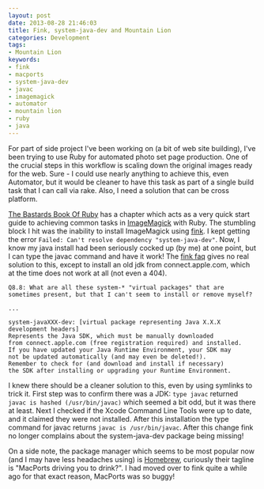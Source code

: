 ```yaml
---
layout: post
date: 2013-08-28 21:46:03
title: Fink, system-java-dev and Mountain Lion
categories: Development
tags: 
- Mountain Lion
keywords:
- fink
- macports
- system-java-dev
- javac
- imagemagick
- automator
- mountain lion
- ruby
- java
---
```

For part of side project I've been working on (a bit of web site building), I've been trying to use Ruby for automated photo set page production. One of the crucial steps in this workflow is scaling down the original images ready for the web. Sure - I could use nearly anything to achieve this, even Automator, but it would be cleaner to have this task as part of a single build task that I can call via rake. Also, I need a solution that can be cross platform. 

<!--more-->

[The Bastards Book Of Ruby](http://ruby.bastardsbook.com/chapters/image-manipulation/ "Image Manipulation - The Bastards Book of Ruby") has a chapter which acts as a very quick start guide to achieving common tasks in [ImageMagick](http://www.imagemagick.org/script/index.php "ImageMagick: Convert, Edit, Or Compose Bitmap Images") with Ruby. The stumbling block I hit was the inability to install ImageMagick using [fink](http://fink.thetis.ig42.org/ "Fink - Home"). I kept getting the error `Failed: Can't resolve dependency "system-java-dev"`. Now, I know my java install had been seriously cocked up (by me) at one point, but I can type the javac command and have it work! The [fink faq][1] gives no real solution to this, except to install an old jdk from connect.apple.com, which at the time does not work at all (not even a 404).

    Q8.8: What are all these system-* "virtual packages" that are 
    sometimes present, but that I can't seem to install or remove myself?
    
    ... 
    
    system-javaXXX-dev: [virtual package representing Java X.X.X 
    development headers]
    Represents the Java SDK, which must be manually downloaded 
    from connect.apple.com (free registration required) and installed. 
    If you have updated your Java Runtime Environment, your SDK may 
    not be updated automatically (and may even be deleted!). 
    Remember to check for (and download and install if necessary) 
    the SDK after installing or upgrading your Runtime Environment. 

I knew there should be a cleaner solution to this, even by using symlinks to trick it. First step was to confirm there was a JDK: `type javac` returned `javac is hashed (/usr/bin/javac)` which seemed a bit odd, but it was there at least. Next I checked if the Xcode Command Line Tools were up to date, and it claimed they were not installed. After this installation the type command for javac returns `javac is /usr/bin/javac`. After this change fink no longer complains about the  system-java-dev package being missing!

On a side note, the package manager which seems to be most popular now (and I may have less headaches using) is [Homebrew](http://brew.sh/ "Homebrew — MacPorts driving you to drink? Try Homebrew!"), curiously their tagline is "MacPorts driving you to drink?". I had moved over to fink quite a while ago for that exact reason, MacPorts was so buggy!


[1]: http://fink.thetis.ig42.org/faq/usage-general.php "Fink - F.A.Q. - Usage (1)"
